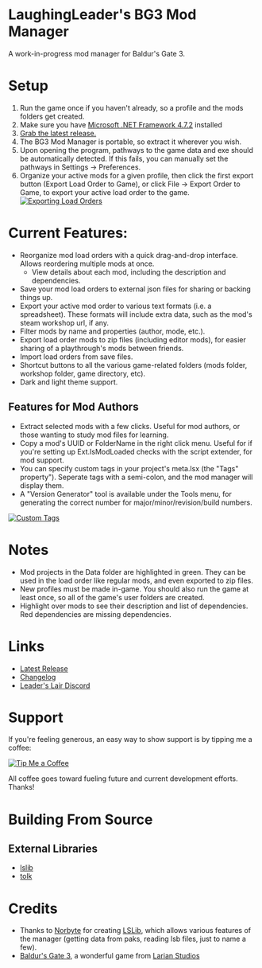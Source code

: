 LaughingLeader's BG3 Mod Manager
=======

A work-in-progress mod manager for Baldur's Gate 3.

# Setup

1. Run the game once if you haven't already, so a profile and the mods folders get created.
2. Make sure you have [Microsoft .NET Framework 4.7.2](https://dotnet.microsoft.com/download/dotnet-framework/net472) installed
3. [Grab the latest release.](https://github.com/LaughingLeader/BG3ModManager/releases/latest/download/BG3ModManager_Latest.zip)
4. The BG3 Mod Manager is portable, so extract it wherever you wish.
5. Upon opening the program, pathways to the game data and exe should be automatically detected. If this fails, you can manually set the pathways in Settings -> Preferences.
6. Organize your active mods for a given profile, then click the first export button (Export Load Order to Game), or click File -> Export Order to Game, to export your active load order to the game.
 [![Exporting Load Orders](https://i.imgur.com/m9IBQrj.png)](https://i.imgur.com/m9IBQrjQ.png)

# Current Features:

* Reorganize mod load orders with a quick drag-and-drop interface. Allows reordering multiple mods at once.
  * View details about each mod, including the description and dependencies.
* Save your mod load orders to external json files for sharing or backing things up.
* Export your active mod order to various text formats (i.e. a spreadsheet). These formats will include extra data, such as the mod's steam workshop url, if any.
* Filter mods by name and properties (author, mode, etc.).
* Export load order mods to zip files (including editor mods), for easier sharing of a playthrough's mods between friends.
* Import load orders from save files.
* Shortcut buttons to all the various game-related folders (mods folder, workshop folder, game directory, etc).
* Dark and light theme support.

## Features for Mod Authors

* Extract selected mods with a few clicks. Useful for mod authors, or those wanting to study mod files for learning.
* Copy a mod's UUID or FolderName in the right click menu. Useful for if you're setting up Ext.IsModLoaded checks with the script extender, for mod support.
* You can specify custom tags in your project's meta.lsx (the "Tags" property"). Seperate tags with a semi-colon, and the mod manager will display them.
* A "Version Generator" tool is available under the Tools menu, for generating the correct number for major/minor/revision/build numbers.

[![Custom Tags](https://i.imgur.com/bxkVqssl.jpg)](https://i.imgur.com/bxkVqss.png)

# Notes

* Mod projects in the Data folder are highlighted in green. They can be used in the load order like regular mods, and even exported to zip files.
* New profiles must be made in-game. You should also run the game at least once, so all of the game's user folders are created.
* Highlight over mods to see their description and list of dependencies. Red dependencies are missing dependencies.

# Links

* [Latest Release](https://github.com/LaughingLeader/BG3ModManager/releases/latest)
* [Changelog](https://github.com/LaughingLeader/BG3ModManager/wiki/Changelog)
* [Leader's Lair Discord](https://discord.gg/j5gp6MD)

# Support

If you're feeling generous, an easy way to show support is by tipping me a coffee:

[![Tip Me a Coffee](https://i.imgur.com/NkmwXff.png)](https://ko-fi.com/LaughingLeader)

All coffee goes toward fueling future and current development efforts. Thanks!

# Building From Source  
## External Libraries  
* [lslib](https://github.com/Norbyte/lslib)
* [tolk](https://github.com/dkager/tolk)

# Credits

* Thanks to [Norbyte](https://github.com/Norbyte) for creating [LSLib](https://github.com/Norbyte/lslib), which allows various features of the manager (getting data from paks, reading lsb files, just to name a few).
* [Baldur's Gate 3](https://store.steampowered.com/app/1086940/Baldurs_Gate_3/), a wonderful game from [Larian Studios](http://larian.com/)
